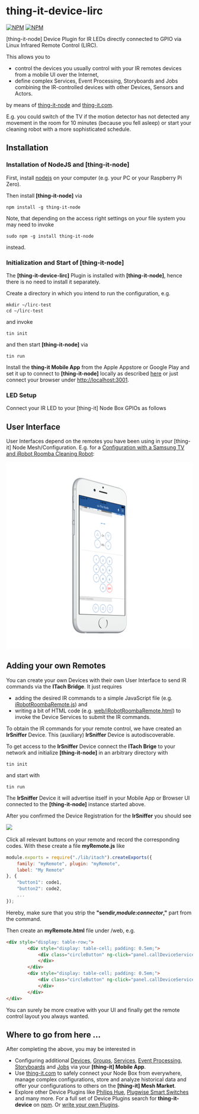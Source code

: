 # thing-it-device-lirc

[![NPM](https://nodei.co/npm/thing-it-device-lirc.png)](https://nodei.co/npm/thing-it-device-lirc/)
[![NPM](https://nodei.co/npm-dl/thing-it-device-lirc.png)](https://nodei.co/npm/thing-it-device-lirc/)

[thing-it-node] Device Plugin for IR LEDs directly connected to GPIO via Linux Infrared Remote Control (LIRC).

This allows you to 

* control the devices you usually control with your IR remotes devices from a mobile UI over the Internet,
* define complex Services, Event Processing, Storyboards and Jobs combining the IR-controlled devices with other Devices, Sensors and Actors.

by means of [thing-it-node](https://github.com/marcgille/thing-it-node) and [thing-it.com](http://www.thing-it.com).

E.g. you could switch of the TV if the motion detector has not detected any movement in the room for 10 minutes (because you fell asleep) or
start your cleaning robot with a more sophisticated schedule. 

## Installation

### Installation of NodeJS and [thing-it-node]

First, install [nodejs](https://nodejs.org/en/download/) on your computer (e.g. your PC or your Raspberry Pi Zero).

Then install **[thing-it-node]** via

```
npm install -g thing-it-node
```
Note, that depending on the access right settings on your file system you may need to invoke

```
sudo npm -g install thing-it-node 
```

instead.
 
### Initialization and Start of [thing-it-node] 

The **[thing-it-device-lirc]** Plugin is installed with **[thing-it-node]**, hence there is no need to install it separately.

Create a directory in which you intend to run the configuration, e.g.
 
```
mkdir ~/lirc-test
cd ~/lirc-test
```
and invoke

```
tin init
```

and then start **[thing-it-node]** via

```
tin run
```

Install the **thing-it Mobile App** from the Apple Appstore or Google Play and set it up to connect to **[thing-it-node]** 
locally as described [here](https://thing-it.com/thing-it/#/documentationPanel/mobileClient/connectionModes) or just connect your browser under 
[http://localhost:3001](http://localhost:3001).
 
### LED Setup
 
Connect your IR LED to your [thing-it] Node Box GPIOs as follows

## User Interface

User Interfaces depend on the remotes you have been using in your [thing-it] Node Mesh/Configuration. E.g. for a [Configuration
with a Samsung TV and iRobot Roomba Cleaning Robot](./examples/samsungAndRoombaConfiguration.js):

<img src="./documentation/images/samsung-and-roomba-ui.png">

## Adding your own Remotes

You can create your own Devices with their own User Interface to send IR commands via the **ITach Bridge**. It just requires 

* adding the desired IR commands to a simple JavaScript file (e.g. [iRobotRoombaRemote.js](./iRobotRoombaRemote.js)) and
* writing a bit of HTML code (e.g. [web/iRobotRoombaRemote.html](./web/iRobotRoombaRemote.html)) to invoke the Device Services to submit the IR commands.

To obtain the IR commands for your remote control, we have created an **IrSniffer** Device. This (auxiliary) **IrSniffer** Device is autodiscoverable.

To get access to the **IrSniffer** Device connect the **ITach Brige** to your network and initialize **[thing-it-node]** in an arbitrary 
directory with

```
tin init
```

and start with

```
tin run
```

The **IrSniffer** Device it will advertise itself in your Mobile App or Browser UI connected to the **[thing-it-node]** instance started above.

After you confirmed the Device Registration for the **IrSniffer** you should see

<img src="./documentation/images/sniffer-ui.jpg">

Click all relevant buttons on your remote and record the corresponding codes. With these create a file **myRemote.js** like

```js
module.exports = require("./lib/itach").createExports({
    family: "myRemote", plugin: "myRemote",
    label: "My Remote"
}, {
    "button1": code1,
    "button2": code2,
    ...
});
```

Hereby, make sure that you strip the **"sendir,_module_:_connector_,"** part from the command.

Then create an **myRemote.html** file under /web, e.g.

```html
<div style="display: table-row;">
        <div style="display: table-cell; padding: 0.5em;">
            <div class="circleButton" ng-click="panel.callDeviceService(component, 'button1')">1
            </div>
        </div>
        <div style="display: table-cell; padding: 0.5em;">
            <div class="circleButton" ng-click="panel.callDeviceService(component, 'button2')">2
            </div>
        </div>
</div>

```

You can surely be more creative with your UI and finally get the remote control layout you always wanted.

## Where to go from here ...

After completing the above, you may be interested in

* Configuring additional [Devices](https://www.thing-it.com/thing-it/#/documentationPanel/mobileClient/deviceConfiguration), 
[Groups](https://www.thing-it.com/thing-it/#/documentationPanel/mobileClient/groupConfiguration), 
[Services](https://www.thing-it.com/thing-it/#/documentationPanel/mobileClient/serviceConfiguration), 
[Event Processing](https://www.thing-it.com/thing-it/#/documentationPanel/mobileClient/eventConfiguration), 
[Storyboards](https://www.thing-it.com/thing-it/#/documentationPanel/mobileClient/storyboardConfiguration) and 
[Jobs](https://www.thing-it.com/thing-it/#/documentationPanel/mobileClient/jobConfiguration) via your **[thing-it] Mobile App**.
* Use [thing-it.com](https://www.thing-it.com) to safely connect your Node Box from everywhere, manage complex configurations, store and analyze historical data 
and offer your configurations to others on the **[thing-it] Mesh Market**.
* Explore other Device Plugins like [Philips Hue](https://www.npmjs.com/package/thing-it-device-philips-hue), [Plugwise Smart Switches](https://www.npmjs.com/package/thing-it-device-plugwise) and many more. For a full set of 
Device Plugins search for **thing-it-device** on [npm](https://www.npmjs.com/). Or [write your own Plugins](https://github.com/marcgille/thing-it-node/wiki/Plugin-Development-Concepts).




